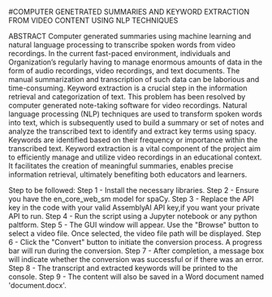 #COMPUTER GENETRATED SUMMARIES AND KEYWORD EXTRACTION FROM VIDEO CONTENT USING NLP TECHNIQUES

ABSTRACT
	Computer generated summaries using machine learning and natural language processing to transcribe spoken words from video recordings. In the current fast-paced environment, individuals and Organization’s regularly having to manage enormous amounts of data in the form of audio recordings, video recordings, and text documents. The manual summarization and transcription of such data can be laborious and time-consuming. Keyword extraction is a crucial step in the information retrieval and categorization of text. This problem has been resolved by computer generated note-taking software for video recordings. Natural language processing (NLP) techniques are used to transform spoken words into text, which is subsequently used to build a summary or set of notes and analyze the transcribed text to identify and extract key terms using spacy. Keywords are identified based on their frequency or importance within the transcribed text. Keyword extraction is a vital component of the project aim to efficiently manage and utilize video recordings in an educational context. It facilitates the creation of meaningful summaries, enables precise information retrieval, ultimately benefiting both educators and learners.

Step to be followed:
Step 1 - Install the necessary libraries.
Step 2 - Ensure you have the en_core_web_sm model for spaCy.
Step 3 - Replace the API key in the code with your valid AssemblyAI API key,if you want your private API to run.
Step 4 - Run the script using a Jupyter notebook or any python paltform.
Step 5 - The GUI window will appear. Use the "Browse" button to select a video file. Once selected, the video file   	 path will be displayed.
Step 6 - Click the "Convert" button to initiate the conversion process. A progress bar will run during the 		 conversion.
Step 7 - After completion, a message box will indicate whether the conversion was successful or if there was an 	 error.
Step 8 - The transcript and extracted keywords will be printed to the console.
Step 9 - The content will also be saved in a Word document named 'document.docx'.
